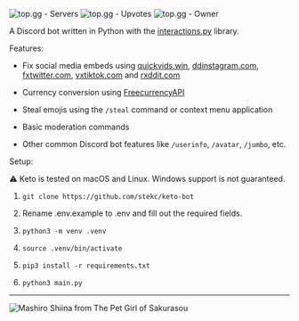 ![top.gg - Servers](https://top.gg/api/widget/servers/1128948590467895396.svg) ![top.gg - Upvotes](https://top.gg/api/widget/upvotes/1128948590467895396.svg?noavatar=true) ![top.gg - Owner](https://top.gg/api/widget/owner/1128948590467895396.svg?noavatar=true)

A Discord bot written in Python with the [interactions.py](https://github.com/interactions-py/interactions.py) library.

Features:

* Fix social media embeds using [quickvids.win](https://quickvids.win), [ddinstagram.com](https://ddinstagram.com), [fxtwitter.com](https://fxtwitter.com), [vxtiktok.com](https://vxtiktok.com) and [rxddit.com](https://rxddit.com)

* Currency conversion using [FreecurrencyAPI](https://freecurrencyapi.com)

* Steal emojis using the `/steal` command or context menu application

* Basic moderation commands

* Other common Discord bot features like `/userinfo`, `/avatar`, `/jumbo`, etc.

Setup:

⚠️ Keto is tested on macOS and Linux. Windows support is not guaranteed.

1. `git clone https://github.com/stekc/keto-bot`

2. Rename .env.example to .env and fill out the required fields.

3. `python3 -m venv .venv`

4. `source .venv/bin/activate`

5. `pip3 install -r requirements.txt`

6. `python3 main.py`

---

![Mashiro Shiina from The Pet Girl of Sakurasou](https://i.imgur.com/MZbB58z.jpg)

